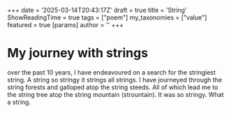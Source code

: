 +++
date = '2025-03-14T20:43:17Z'
draft = true
title = 'String'
ShowReadingTime = true
tags = ["poem"]
my_taxonomies = ["value"]
featured = true
[params]
  author = ''
+++

# My journey with strings

over the past 10 years, I have endeavoured on a search for the stringiest string. A string so stringy it strings all strings. I have journeyed through the string forests and galloped atop the string steeds. All of which lead me to the string tree atop the string mountain (strountain). It was so stringy. What a string.